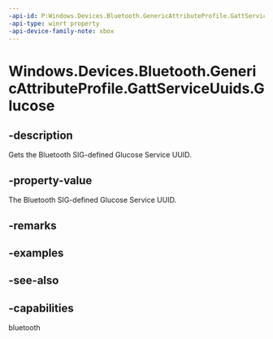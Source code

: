 ```yaml
---
-api-id: P:Windows.Devices.Bluetooth.GenericAttributeProfile.GattServiceUuids.Glucose
-api-type: winrt property
-api-device-family-note: xbox
---
```


<!-- Property syntax
public System.Guid Glucose { get; }
-->

# Windows.Devices.Bluetooth.GenericAttributeProfile.GattServiceUuids.Glucose

## -description
Gets the Bluetooth SIG-defined Glucose Service UUID.

## -property-value
The Bluetooth SIG-defined Glucose Service UUID.

## -remarks

## -examples

## -see-also

## -capabilities
bluetooth
